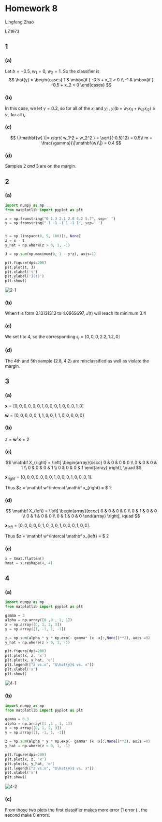 # Homework 8

Lingfeng Zhao

LZ1973

## 1

### (a) 

Let $b = -0.5$, $w_1 = 0$, $w_2=1$. So the classifier is
$$
\hat{y} = 
		\begin{cases}
            1 & \mbox{if } -0.5 + x_2 > 0 \\
            -1 & \mbox{if } -0.5 + x_2 < 0
        \end{cases}
$$

### (b)

In this case, we let $\gamma = 0.2$, so for all of the $x_i$ and $y_i$ , $y_i(b+w_1x_{i1} + w_{i2}x_{i2}) \geq \gamma, \mbox{ for all } i,$.

### (c)

$$
\|\mathbf{w} \|= \sqrt{ w_1^2 + w_2^2 } = \sqrt{(-0.5)^2} = 0.5\\
m = \frac{\gamma}{\|\mathbf{w}\|} = 0.4
$$

### (d)

Samples $2\ and\ 3$ are on the margin.

## 2

### (a)

```python
import numpy as np
from matplotlib import pyplot as plt

x = np.fromstring("0 1.3 2.1 2.8 4.2 5.7", sep=' ')
y = np.fromstring("-1 -1 -1 1 -1 1", sep=' ')


t = np.linspace(0, 5, 100)[:, None]
z = x - t
y_hat = np.where(z > 0, 1, -1)

J = np.sum(np.maximum(0, 1 - y*z), axis=1)

plt.figure(dpi=200)
plt.plot(t, J)
plt.xlabel('t')
plt.ylabel('J(t)')
plt.show()
```

![2-1](2-1.png)

### (b)

When t is form 3.13131313 to 4.6969697, $J(t)$ will reach its minimum 3.4

### (c)

We set t to 4, so the corresponding $\epsilon_i = [0 , 0 , 0, 2.2, 1.2, 0 ]​$ 

### (d)

The 4th and 5th sample (2.8, 4.2) are misclassified as well as violate the margin. 

## 3

### (a)

$\mathbf x = [0,0,0,0,0,0,1,0,0,0,1,0,0,0,1,0]​$ 

$\mathbf w= [0,0,0,0,0,1,1,0,0,1,1,0,0,0,0,0]$

### (b)

$z = \mathbf w^\intercal \mathbf x = 2​$

### (c)

$$
    \mathbf X_{right} = \left[
        \begin{array}{cccc}
        0 & 0 & 0 & 0 \\
        0 & 0 & 0 & 1 \\
        0 & 0 & 0 & 1 \\
        0 & 0 & 0 & 1 
        \end{array} \right], \quad
$$

$\mathbf x_{right} = [0, 0, 0, 0, 0, 0, 0, 1, 0, 0, 0, 1, 0, 0, 0, 1]​$.

Thus $z = \mathbf w^\intercal \mathbf x_{right} = $ 2

### (d)
$$
\mathbf X_{left} = \left[
        \begin{array}{cccc}
         0 & 0 & 0 & 0 \\
         0 & 1 & 0 & 0 \\
         0 & 1 & 0 & 0 \\
         0 & 1 & 0 & 0 
        \end{array} \right], \quad
$$

$\mathbf x_{left} = [0, 0, 0, 0, 0, 1, 0, 0, 0, 1, 0, 0, 0, 1, 0, 0]$.

Thus $z = \mathbf w^\intercal \mathbf x_{left} = $ 2

### (e)

```python
x = Xmat.flatten()
Xmat = x.reshape(4, 4)
```

## 4

### (a)

```python
import numpy as np
from matplotlib import pyplot as plt

gamma = 3 
alpha = np.array([0 ,0 , 1, 1])
x = np.array([0, 1, 2, 3])
y = np.array([1, -1, 1, -1])

z = np.sum(alpha * y * np.exp(- gamma* (x -x[:,None])**2), axis =0)
y_hat = np.where(z > 0, 1, -1)

plt.figure(dpi=200)
plt.plot(x, z, 'x')
plt.plot(x, y_hat, 'o')
plt.legend(["z vs.x", "$\hat{y}$ vs. x"])
plt.xlabel('x')
plt.show()
```



![4-1](4-1.png)

### (b)

```python
import numpy as np
from matplotlib import pyplot as plt

gamma = 0.3 
alpha = np.array([1 ,1 , 1, 1])
x = np.array([0, 1, 2, 3])
y = np.array([1, -1, 1, -1])

z = np.sum(alpha * y * np.exp(- gamma* (x -x[:,None])**2), axis =0)
y_hat = np.where(z > 0, 1, -1)

plt.figure(dpi=200)
plt.plot(x, z, 'x')
plt.plot(x, y_hat, 'o')
plt.legend(["z vs.x", "$\hat{y}$ vs. x"])
plt.xlabel('x')
plt.show()
```

![4-2](4-2.png)

### (c)

From those two plots the first classifier makes more error (1 error ) , the second make 0 errors.

